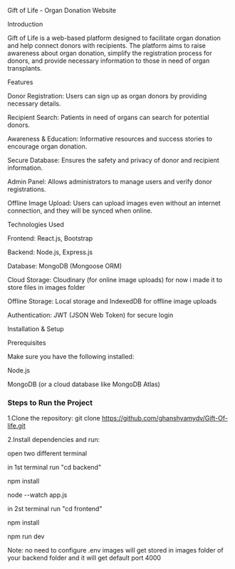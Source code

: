 Gift of Life - Organ Donation Website

Introduction

Gift of Life is a web-based platform designed to facilitate organ donation and help connect donors with recipients. The platform aims to raise awareness about organ donation, simplify the registration process for donors, and provide necessary information to those in need of organ transplants.

Features

Donor Registration: Users can sign up as organ donors by providing necessary details.

Recipient Search: Patients in need of organs can search for potential donors.

Awareness & Education: Informative resources and success stories to encourage organ donation.

Secure Database: Ensures the safety and privacy of donor and recipient information.

Admin Panel: Allows administrators to manage users and verify donor registrations.

Offline Image Upload: Users can upload images even without an internet connection, and they will be synced when online.

Technologies Used

Frontend: React.js, Bootstrap

Backend: Node.js, Express.js

Database: MongoDB (Mongoose ORM)

Cloud Storage: Cloudinary (for online image uploads) for now i made it to store files in images folder

Offline Storage: Local storage and IndexedDB for offline image uploads

Authentication: JWT (JSON Web Token) for secure login

Installation & Setup

Prerequisites

Make sure you have the following installed:

Node.js

MongoDB (or a cloud database like MongoDB Atlas)


<h3>Steps to Run the Project</h3>

1.Clone the repository:
  git clone https://github.com/ghanshyamydv/Gift-Of-life.git
  
2.Install dependencies and run:

  open two different terminal
  
  in 1st terminal run "cd backend"
  
  npm install
  
  node --watch app.js
  
  in 2st terminal run "cd frontend"
  
  npm install
  
  npm run dev
  
  
Note: no need to configure .env images will get stored in images folder of your backend folder and it will get default port 4000

